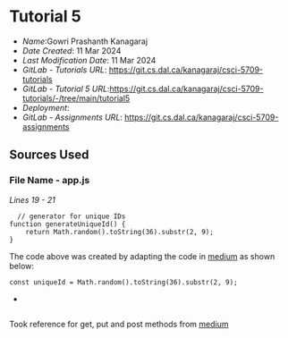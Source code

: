 # Tutorial 5
* *Name*:Gowri Prashanth Kanagaraj
* *Date Created*: 11 Mar 2024
* *Last Modification Date*: 11 Mar 2024
* *GitLab - Tutorials URL*: <https://git.cs.dal.ca/kanagaraj/csci-5709-tutorials>
* *GitLab - Tutorial 5 URL*:<https://git.cs.dal.ca/kanagaraj/csci-5709-tutorials/-/tree/main/tutorial5>
 * *Deployment*: 
 * *GitLab - Assignments URL*: <https://git.cs.dal.ca/kanagaraj/csci-5709-assignments>

 ## Sources Used

### File Name - app.js

*Lines 19 - 21*

```
  // generator for unique IDs 
function generateUniqueId() {
    return Math.random().toString(36).substr(2, 9);
}
```

The code above was created by adapting the code in [medium](https://paulius-repsys.medium.com/simplest-possible-way-to-generate-unique-id-in-javascript-a0d7566f3b0c) as shown below: 

```
const uniqueId = Math.random().toString(36).substr(2, 9);

```

*

```

```

Took reference for get, put and post methods from [medium](https://medium.com/geekculture/how-to-send-forms-data-with-fetch-using-get-post-put-delete-and-catching-with-express-js-bfdb85b99709)  

```

```

